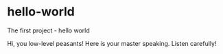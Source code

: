 # hello-world
The first project - hello world

Hi, you low-level peasants! Here is your master speaking. Listen carefully!
